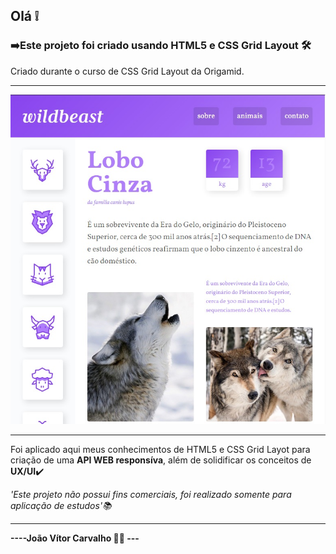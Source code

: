 <h2>Olá ❕</h2>
<h3>➡️Este projeto foi criado usando <strong>HTML5 e CSS Grid Layout</strong> 🛠️</h3>
<p>Criado durante o curso de CSS Grid Layout da Origamid.</p>
<hr>
<img src="imgs/wild.jpg"></img>
<hr>
<p>Foi aplicado aqui meus conhecimentos de HTML5 e CSS Grid Layot para criação de uma <strong>API WEB responsíva</strong>, além de solidificar os conceitos de <strong>UX/UI</strong>✔️</p>
<em>'Este projeto não possui fins comerciais, foi realizado somente para aplicação de estudos'📚</em>
<hr>
<strong>----João Vítor Carvalho 👨‍💻 ---</strong>
